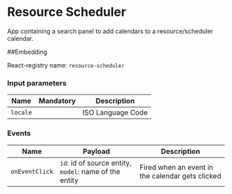 # Resource Scheduler
App containing a search panel to add calendars to a resource/scheduler calendar.

##Embedding

React-registry name: `resource-scheduler`

### Input parameters

| Name                   | Mandatory | Description
|------------------------|:---------:|-------------
| `locale`               |           | ISO Language Code

### Events

| Name                | Payload                                                     | Description
|---------------------|-------------------------------------------------------------|-------------
| `onEventClick`      | `id`: id of source entity, `model`: name of the entity      | Fired when an event in the calendar gets clicked
